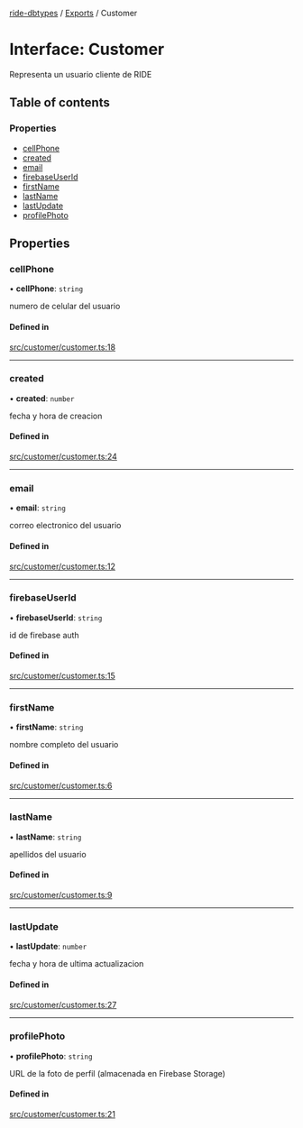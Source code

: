 [ride-dbtypes](../README.md) / [Exports](../modules.md) / Customer

# Interface: Customer

Representa un usuario cliente de RIDE

## Table of contents

### Properties

- [cellPhone](Customer.md#cellphone)
- [created](Customer.md#created)
- [email](Customer.md#email)
- [firebaseUserId](Customer.md#firebaseuserid)
- [firstName](Customer.md#firstname)
- [lastName](Customer.md#lastname)
- [lastUpdate](Customer.md#lastupdate)
- [profilePhoto](Customer.md#profilephoto)

## Properties

### cellPhone

• **cellPhone**: `string`

numero de celular del usuario

#### Defined in

[src/customer/customer.ts:18](https://github.com/gatitolabs/ride-dbtypes/blob/b537781/src/customer/customer.ts#L18)

___

### created

• **created**: `number`

fecha y hora de creacion

#### Defined in

[src/customer/customer.ts:24](https://github.com/gatitolabs/ride-dbtypes/blob/b537781/src/customer/customer.ts#L24)

___

### email

• **email**: `string`

correo electronico del usuario

#### Defined in

[src/customer/customer.ts:12](https://github.com/gatitolabs/ride-dbtypes/blob/b537781/src/customer/customer.ts#L12)

___

### firebaseUserId

• **firebaseUserId**: `string`

id de firebase auth

#### Defined in

[src/customer/customer.ts:15](https://github.com/gatitolabs/ride-dbtypes/blob/b537781/src/customer/customer.ts#L15)

___

### firstName

• **firstName**: `string`

nombre completo del usuario

#### Defined in

[src/customer/customer.ts:6](https://github.com/gatitolabs/ride-dbtypes/blob/b537781/src/customer/customer.ts#L6)

___

### lastName

• **lastName**: `string`

apellidos del usuario

#### Defined in

[src/customer/customer.ts:9](https://github.com/gatitolabs/ride-dbtypes/blob/b537781/src/customer/customer.ts#L9)

___

### lastUpdate

• **lastUpdate**: `number`

fecha y hora de ultima actualizacion

#### Defined in

[src/customer/customer.ts:27](https://github.com/gatitolabs/ride-dbtypes/blob/b537781/src/customer/customer.ts#L27)

___

### profilePhoto

• **profilePhoto**: `string`

URL de la foto de perfil (almacenada en Firebase Storage)

#### Defined in

[src/customer/customer.ts:21](https://github.com/gatitolabs/ride-dbtypes/blob/b537781/src/customer/customer.ts#L21)

